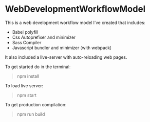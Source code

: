 # WebDevelopmentWorkflowModel

This is a web development workflow model I've created that includes:
- Babel polyfill
- Css Autoprefixer and minimizer
- Sass Compiler
- Javascript bundler and minimizer (with webpack)

It also included a live-server with auto-reloading web pages.

To get started do in the terminal:
> npm install

To load live server:
> npm start

To get production compilation:
> npm run build
